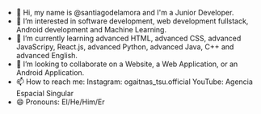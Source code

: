 - 👋 Hi, my name is @santiagodelamora and I'm a Junior Developer.
- 👀 I’m interested in software development, web development fullstack, Android development and Machine Learning.
- 🌱 I’m currently learning advanced HTML, advanced CSS, advanced JavaScripy, React.js, advanced Python, advanced Java, C++ and advanced English.
- 💞️ I’m looking to collaborate on a Website, a Web Application, or an Android Application.
- 📫 How to reach me: Instagram: ogaitnas_tsu.official   YouTube: Agencia Espacial Singular
- 😄 Pronouns: El/He/Him/Er

<!---
santiagodelamora/santiagodelamora is a ✨ special ✨ repository because its `README.md` (this file) appears on your GitHub profile.
You can click the Preview link to take a look at your changes.
--->
